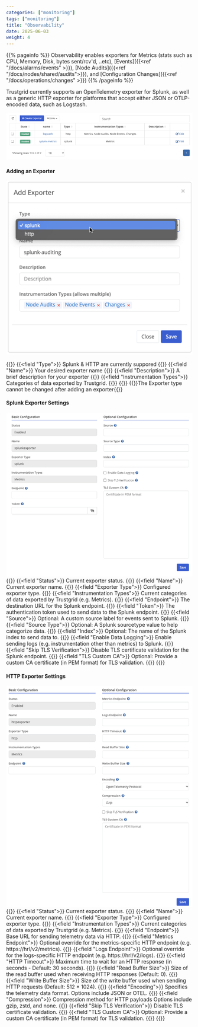 ```yaml
---
categories: ["monitoring"]
tags: ["monitoring"]
title: "Observability"
date: 2025-06-03
weight: 4
---
```


{{% pageinfo %}}
Observability enables exporters for Metrics (stats such as CPU, Memory, Disk, bytes sent/rcv'd, ..etc), [Events]({{<ref "/docs/alarms/events" >}}), [Node Audits]({{<ref "/docs/nodes/shared/audits">}}), and [Configuration Changes]({{<ref "/docs/operations/changes" >}})
{{% /pageinfo %}}

Trustgrid currently supports an OpenTelemetry exporter for Splunk, as well as a generic HTTP exporter for platforms that accept either JSON or OTLP-encoded data, such as Logstash.

![img](observability-exporters.png)

#### Adding an Exporter

![img](create-exporter.png)

{{<fields>}}
{{<field "Type">}}
Splunk & HTTP are currently suppored
{{</field >}}
{{<field "Name">}}
Your desired exporter name
{{</field>}}
{{<field "Description">}}
A brief description for your exporter
{{</field>}}
{{<field "Instrumentation Types">}}
Categories of data exported by Trustgrid.
{{</field>}}
{{</fields>}}
{{<alert>}}The Exporter type cannot be changed after adding an exporter{{</alert>}}

#### Splunk Exporter Settings

![img](splunk-exporter.png)
{{<fields>}}
{{<field "Status">}}
Current exporter status.
{{</field>}}
{{<field "Name">}}
Current exporter name.
{{</field>}}
{{<field "Exporter Type">}}
Configured exporter type.
{{</field>}}
{{<field "Instrumentation Types">}}
Current categories of data exported by Trustgrid (e.g. Metrics).
{{</field>}}
{{<field "Endpoint">}}
The destination URL for the Splunk endpoint.
{{</field>}}
{{<field "Token">}}
The authentication token used to send data to the Splunk endpoint.
{{</field>}}
{{<field "Source">}}
Optional: A custom source label for events sent to Splunk.
{{</field>}}
{{<field "Source Type">}}
Optional: A Splunk sourcetype value to help categorize data.
{{</field>}}
{{<field "Index">}}
Optional: The name of the Splunk index to send data to.
{{</field>}}
{{<field "Enable Data Logging">}}
Enable sending logs (e.g. instrumentation other than metrics) to Splunk.
{{</field>}}
{{<field "Skip TLS Verification">}}
Disable TLS certificate validation for the Splunk endpoint.
{{</field>}}
{{<field "TLS Custom CA">}}
Optional: Provide a custom CA certificate (in PEM format) for TLS validation.
{{</field>}}
{{</fields>}}

#### HTTP Exporter Settings

![img](http-exporter.png)
{{<fields>}}
{{<field "Status">}}
Current exporter status.
{{</field>}}
{{<field "Name">}}
Current exporter name.
{{</field>}}
{{<field "Exporter Type">}}
Configured exporter type.
{{</field>}}
{{<field "Instrumentation Types">}}
Current categories of data exported by Trustgrid (e.g. Metrics).
{{</field>}}
{{<field "Endpoint">}}
Base URL for sending telemetry data via HTTP.
{{</field>}}
{{<field "Metrics Endpoint">}}
Optional override for the metrics-specific HTTP endpoint (e.g. https://hrl/v2/metrics).
{{</field>}}
{{<field "Logs Endpoint">}}
Optional override for the logs-specific HTTP endpoint (e.g. https://hrl/v2/logs).
{{</field>}}
{{<field "HTTP Timeout">}}
Maximum time to wait for an HTTP response (in seconds - Default: 30 seconds).
{{</field>}}
{{<field "Read Buffer Size">}}
Size of the read buffer used when receiving HTTP responses (Default: 0).
{{</field>}}
{{<field "Write Buffer Size">}}
Size of the write buffer used when sending HTTP requests (Default: 512 \* 1024).
{{</field>}}
{{<field "Encoding">}}
Specifies the telemetry data format. Options include JSON or OTEL.
{{</field>}}
{{<field "Compression">}}
Compression method for HTTP payloads Options include gzip, zstd, and none.
{{</field>}}
{{<field "Skip TLS Verification">}}
Disable TLS certificate validation.
{{</field>}}
{{<field "TLS Custom CA">}}
Optional: Provide a custom CA certificate (in PEM format) for TLS validation.
{{</field>}}
{{</fields>}}
